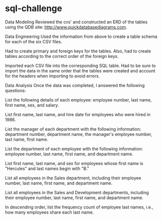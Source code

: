 # sql-challenge
Data Modeling
Reviewed the cvs' and constructed an ERD of the tables using the QDB site: http://www.quickdatabasediagrams.com.

Data Engineering
Used the information from above to create a table schema for each of the six CSV files.

Had to create primary and foreign keys for the tables. Also, had to create tables according to the correct order of the foreign keys.

Imported each CSV file into the corresponding SQL table. Had to be sure to import the data in the same order that the tables were created and account for the headers when importing to avoid errors.


Data Analysis
Once the data was completed, I answered the following questions:


List the following details of each employee: employee number, last name, first name, sex, and salary.


List first name, last name, and hire date for employees who were hired in 1986.


List the manager of each department with the following information: department number, department name, the manager's employee number, last name, first name.


List the department of each employee with the following information: employee number, last name, first name, and department name.


List first name, last name, and sex for employees whose first name is "Hercules" and last names begin with "B."


List all employees in the Sales department, including their employee number, last name, first name, and department name.


List all employees in the Sales and Development departments, including their employee number, last name, first name, and department name.


In descending order, list the frequency count of employee last names, i.e., how many employees share each last name.